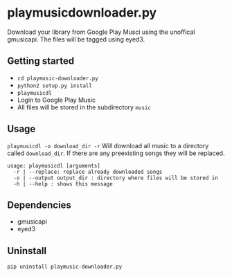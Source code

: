 # playmusicdownloader.py
Download your library from Google Play Musci using the unoffical gmusicapi.
The files will be tagged using eyed3.

## Getting started
* `cd playmusic-downloader.py`
* `python2 setup.py install`
* `playmusicdl`
* Login to Google Play Music
* All files will be stored in the subdirectory `music`

## Usage
`playmusicdl -o download_dir -r`
Will download all music to a directory called `download_dir`.
If there are any preexisting songs they will be replaced.

    usage: playmusicdl [arguments]
      -r | --replace: replace already downloaded songs
      -o | --output output_dir : directory where files will be stored in
      -h | --help : shows this message
## Dependencies
* gmusicapi
* eyed3

## Uninstall
`pip uninstall playmusic-downloader.py`
